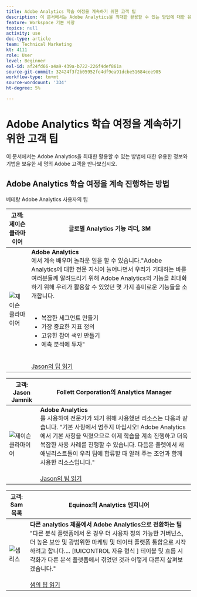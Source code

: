 ```yaml
---
title: Adobe Analytics 학습 여정을 계속하기 위한 고객 팁
description: 이 문서에서는 Adobe Analytics을 최대한 활용할 수 있는 방법에 대한 유용한 정보와 기법을 보유한 세 명의 Adobe 고객을 만나보십시오.
feature: Workspace 기본 사항
topics: null
activity: use
doc-type: article
team: Technical Marketing
kt: 4111
role: User
level: Beginner
exl-id: af24fd66-a4a9-439a-b722-226f4def861a
source-git-commit: 32424f3f2b05952fe4df9ea91dcbe51684cee905
workflow-type: tm+mt
source-wordcount: '334'
ht-degree: 5%

---
```


# Adobe Analytics 학습 여정을 계속하기 위한 고객 팁

이 문서에서는 Adobe Analytics을 최대한 활용할 수 있는 방법에 대한 유용한 정보와 기법을 보유한 세 명의 Adobe 고객을 만나보십시오.

## Adobe Analytics 학습 여정을 계속 진행하는 방법

베테랑 Adobe Analytics 사용자의 팁

| 고객:<br>제이슨 클라마이어 | 글로벌 Analytics 기능 리더, 3M |
|------------|------------|
| ![제이슨 클라마이어](assets/jasonklapmeier.jpg) | **Adobe Analytics** <br> 에서 계속 배우며 놀라운 일을 할 수 있습니다.&quot;Adobe Analytics에 대한 전문 지식이 늘어나면서 우리가 기대하는 바를 여러분들께 알려드리기 위해 Adobe Analytics의 기능을 최대화하기 위해 우리가 활용할 수 있었던 몇 가지 흥미로운 기능들을 소개합니다.  <br><br><ul><li>복잡한 세그먼트 만들기</li><li>가장 중요한 지표 정의</li><li>고유한 참여 색인 만들기</li><li>예측 분석에 투자&quot;</li></ul><br>[Jason의 팁 읽기](https://experienceleaguecommunities.adobe.com/t5/Adobe-Analytics-Discussions/Incredible-Things-You-Can-Do-in-Adobe-Analytics/td-p/354333) |

| 고객:<br>Jason Jamnik | Follett Corporation의 Analytics Manager |
|------------|------------|
| ![제이슨 클라마이어](assets/jasonjamnik.jpg) | **Adobe Analytics** <br> 를 사용하여 전문가가 되기 위해 사용했던 리소스는 다음과 같습니다. &quot;기본 사항에서 멈추지 마십시오! Adobe Analytics에서 기본 사항을 익혔으므로 이제 학습을 계속 진행하고 더욱 복잡한 사용 사례를 진행할 수 있습니다. 다음은 폴렛에서 새 애널리스트들이 우리 팀에 합류할 때 알려 주는 조언과 함께 사용한 리소스입니다.&quot;<br><br>[Jason의 팁 읽기](https://experienceleaguecommunities.adobe.com/t5/Adobe-Analytics-Discussions/Here-are-the-resources-I-used-to-become-an-expert-at-using-Adobe/m-p/354226) |

| 고객:<br>Sam 목록 | Equinox의 Analytics 엔지니어 |
|------------|------------|
| ![샘 리스](assets/samliss.jpg) | **다른 analytics 제품에서 Adobe Analytics으로 전환하는 팁** <br> &quot;다른 분석 플랫폼에서 온 경우 더 사용자 정의 가능한 거버넌스, 더 높은 보안 및 광범위한 마케팅 및 데이터 플랫폼 통합으로 시작하려고 합니다....  [!UICONTROL 자유 형식 ] 테이블 및   흐름 시각화가 다른 분석 플랫폼에서 겪었던 것과 어떻게 다른지 살펴보겠습니다.&quot;<br><br>[샘의 팁 읽기](https://experienceleaguecommunities.adobe.com/t5/Adobe-Analytics-Discussions/An-Analyst-s-Quick-Start-Guide-Switching-to-Adobe/td-p/354312) |
